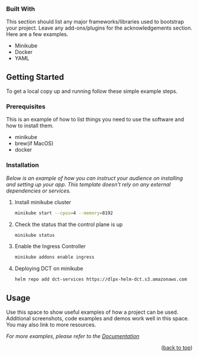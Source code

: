 ### Built With

This section should list any major frameworks/libraries used to bootstrap your project. Leave any add-ons/plugins for the acknowledgements section. Here are a few examples.

* Minikube
* Docker
* YAML


<!-- GETTING STARTED -->
## Getting Started
To get a local copy up and running follow these simple example steps.

### Prerequisites

This is an example of how to list things you need to use the software and how to install them.
* minikube
* brew(if MacOS)
* docker
  
### Installation

_Below is an example of how you can instruct your audience on installing and setting up your app. This template doesn't rely on any external dependencies or services._


1. Install minikube cluster
   ```sh
   minikube start --cpus=4 --memory=8192
   ```
2. Check the status that the control plane is up
   ```sh
   minikube status 
   ```
3. Enable the Ingress Controller 
   ```sh
   minikube addons enable ingress
   ```
4. Deploying DCT on minikube
    ```sh
   helm repo add dct-services https://dlpx-helm-dct.s3.amazonaws.com
   ```



<!-- USAGE EXAMPLES -->
## Usage

Use this space to show useful examples of how a project can be used. Additional screenshots, code examples and demos work well in this space. You may also link to more resources.

_For more examples, please refer to the [Documentation](https://example.com)_

<p align="right">(<a href="#readme-top">back to top</a>)</p>


